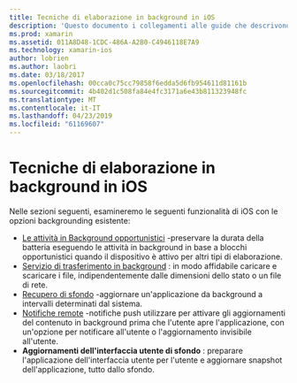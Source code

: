 ```yaml
---
title: Tecniche di elaborazione in background in iOS
description: 'Questo documento i collegamenti alle guide che descrivono diverse tecniche backgrounding in iOS: attività in background, il servizio di trasferimento in background, recupero in background e le notifiche remote.'
ms.prod: xamarin
ms.assetid: 011A8D48-1CDC-486A-A2B0-C4946118E7A9
ms.technology: xamarin-ios
author: lobrien
ms.author: laobri
ms.date: 03/18/2017
ms.openlocfilehash: 00cca0c75cc79858f6edda5d6fb954611d81161b
ms.sourcegitcommit: 4b402d1c508fa84e4fc3171a6e43b811323948fc
ms.translationtype: MT
ms.contentlocale: it-IT
ms.lasthandoff: 04/23/2019
ms.locfileid: "61169607"
---
```

# <a name="ios-backgrounding-techniques"></a>Tecniche di elaborazione in background in iOS

Nelle sezioni seguenti, esamineremo le seguenti funzionalità di iOS con le opzioni backgrounding esistente:

-  [Le attività in Background opportunistici](~/ios/app-fundamentals/backgrounding/ios-backgrounding-techniques/ios-backgrounding-with-tasks.md#background_tasks_in_iOS_7) -preservare la durata della batteria eseguendo le attività in background in base a blocchi opportunistici quando il dispositivo è attivo per altri tipi di elaborazione.
-  [Servizio di trasferimento in background](~/ios/app-fundamentals/backgrounding/ios-backgrounding-techniques/ios-backgrounding-with-tasks.md#background-transfers) : in modo affidabile caricare e scaricare i file, indipendentemente dalle dimensioni dello stato o un file di rete.
-  [Recupero di sfondo](~/ios/app-fundamentals/backgrounding/ios-backgrounding-techniques/updating-an-application-in-the-background.md#background_fetch) -aggiornare un'applicazione da background a intervalli determinati dal sistema.
-  [Notifiche remote](~/ios/app-fundamentals/backgrounding/ios-backgrounding-techniques/updating-an-application-in-the-background.md#remote_notifications) -notifiche push utilizzare per attivare gli aggiornamenti del contenuto in background prima che l'utente apre l'applicazione, con un'opzione per notificare all'utente o l'aggiornamento invisibile all'utente.
-  **Aggiornamenti dell'interfaccia utente di sfondo** : preparare l'applicazione dell'interfaccia utente per l'utente e aggiornare snapshot dell'applicazione, tutto dallo sfondo.
